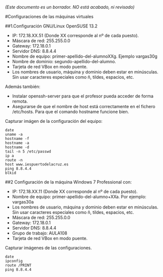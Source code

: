 
*(Este documento es un borrador. NO está acabado, ni revisado)*

#Configuraciones de las máquinas virtuales

##1.Configuración GNU/Linux OpenSUSE 13.2

* IP: 172.18.XX.51 (Donde XX corresponde al nº de cada puesto).
* Máscara de red: 255.255.0.0
* Gateway: 172.18.0.1
* Servidor DNS: 8.8.4.4
* Nombre de equipo: primer-apellido-del-alumnoXXg. Ejemplo vargas30g
* Nombre de dominio: segundo-apellido-del-alumno.
* Tarjeta de red VBox en modo puente.
* Los nombres de usuario, máquina y dominio deben estar en minúsculas.
Sin usar caracteres especiales como ñ, tildes, espacios, etc.

Además también:
* Instalar openssh-server para que el profesor pueda acceder de forma remota.
* Asegurarse de que el nombre de host está correctamente en el fichero /etc/hosts. 
Para que el comando hostname funcione bien.

Capturar imágen de la configuración del equipo:
```
date
uname -a
hostname -f
hostname -a
hostname -d
tail -n 5 /etc/passwd
ip a
route -n
host www.iespuertodelacruz.es
ping 8.8.4.4
blkid
```

##2 Configuración de la máquina Windows 7 Professional con:

* IP: 172.18.XX.11 (Donde XX corresponde al nº de cada puesto).
* Nombre de equipo: primer-apellido-del-alumno+XXa. Por ejemplo: vargas30a
* Los nombres de usuario, máquina y dominio deben estar en minúsculas.
Sin usar caracteres especiales como ñ, tildes, espacios, etc.
* Máscara de red: 255.255.0.0
* Gateway: 172.18.0.1
* Servidor DNS: 8.8.4.4
* Grupo de trabajo: AULA108
* Tarjeta de red VBox en modo puente.

Capturar imágenes de las configuraciones.
```
date
ipconfig
route /PRINT
ping 8.8.4.4
```
